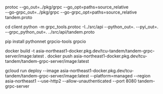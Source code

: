 protoc --go_out=../pkg/grpc --go_opt=paths=source_relative \
        --go-grpc_out=../pkg/grpc --go-grpc_opt=paths=source_relative \
        tandem.proto

cd client
python -m grpc_tools.protoc -I../src/api  --python_out=. --pyi_out=. --grpc_python_out=. ../src/api/tandem.proto

pip install pythonnet grpcio-tools grpcio

 docker build -t  asia-northeast1-docker.pkg.dev/tcu-tandem/tandem-grpc-server/image:latest .
 docker push  asia-northeast1-docker.pkg.dev/tcu-tandem/tandem-grpc-server/image:latest

 gcloud run deploy --image  asia-northeast1-docker.pkg.dev/tcu-tandem/tandem-grpc-server/image:latest --platform=managed --region asia-northeast1 --use-http2 --allow-unauthenticated --port 8080  tandem-grpc-server
 
